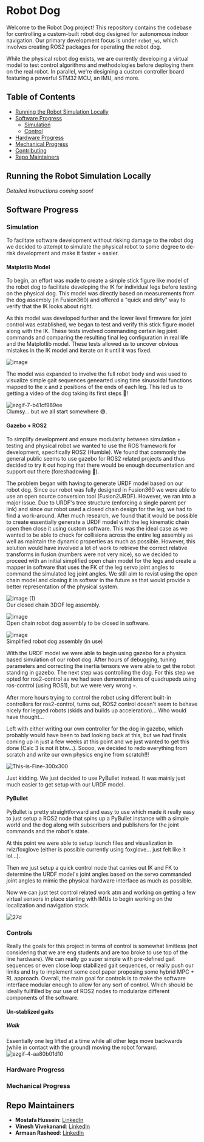 # Robot Dog

Welcome to the Robot Dog project! This repository contains the codebase for controlling a custom-built robot dog designed for autonomous indoor navigation. Our primary development focus is under `robot_ws`, which involves creating ROS2 packages for operating the robot dog.

While the physical robot dog exists, we are currently developing a virtual model to test control algorithms and methodologies before deploying them on the real robot. In parallel, we're designing a custom controller board featuring a powerful STM32 MCU, an IMU, and more.

## Table of Contents

- [Running the Robot Simulation Locally](#running-the-robot-simulation-locally)
- [Software Progress](#software-progress)
  - [Simulation](#simulation)
  - [Control](#control)
- [Hardware Progress](#hardware-progress)
- [Mechanical Progress](#mechanical-progress)
- [Contributing](#contributing)
- [Repo Maintainers](#repo-maintainers)

## Running the Robot Simulation Locally

*Detailed instructions coming soon!*

## Software Progress
### Simulation
To faciltate software development without risking damage to the robot dog we decided to attempt to simulate the physical robot to some degree to de-risk development and make it faster + easier.

#### Matplotlib Model
To begin, an effort was made to create a simple stick figure like model of the robot dog to facilitate developing the IK for individual legs before testing on the physical dog. This model was directly based
on measurements from the dog assembly (in Fusion360) and offered a "quick and dirty" way to verify that the IK looks about right. 

As this model was developed further and the lower level firmware for joint control was established, we began to test and verify this stick figure model along with the IK. These tests involved commanding 
certain leg joint commands and comparing the resulting final leg configuration in real life and the Matplotlib model. These tests allowed us to uncover obvious mistakes
in the IK model and iterate on it until it was fixed. 

![image](https://github.com/user-attachments/assets/9e5253ad-311c-4a26-8528-d4dc2fbd1065)

The model was expanded to involve the full robot body and was used to visualize simple gait sequences genearted using time sinusoidal functions mapped to the x and z positions of the ends of each leg. This
led us to getting a video of the dog taking its first steps 🎉! 

![ezgif-7-b41cf989ee](https://github.com/user-attachments/assets/2a597be4-6f1a-4240-a477-af5c312f57ea)
</br>Clumsy... but we all start somewhere 😅.

#### Gazebo + ROS2
To simplify development and ensure modularity between simulation + testing and physical robot we wanted to use the ROS framework for development, specifically ROS2 (Humble). We found that commonly the general
public seems to use gazebo for ROS2 related projects and thus decided to try it out hoping that there would be enough documentation and support out there (foreshadowing 🥲).

The problem began with having to generate URDF model based on our robot dog. Since our robot was fully designed in Fusion360 we were able to use an open source conversion tool (Fusion2URDF). However, we ran
into a major issue. Due to URDF's tree structure (enforcing a single parent per link) and since our robot used a closed chain design for the leg, we had to find a work-around. After much research, we found that
it would be possible to create essentially generate a URDF model with the leg kinematic chain open then close it using custom software. This was the ideal case as we wanted to be able to check for collisions 
across the entire leg assembly as well as maintain the dynamic properties as much as possible. However, this solution would have involved a lot of work to retrieve the correct relative transforms in fusion
(numbers were not very nice), so we decided to proceed with an initial simplified open chain model for the legs and create a mapper in software that uses the FK of the leg servo joint angles to command the
simulated leg joint angles. We still aim to revist using the open chain model and closing it in softwar in the future as that would provide a better representation of the physical system.

![image (1)](https://github.com/user-attachments/assets/81aa5075-6eb8-4f04-8016-077017ab4275)
</br>Our closed chain 3DOF leg assembly.

![image](https://github.com/user-attachments/assets/b28d3f52-7aac-47ef-b686-1f328761c2e6)
</br>Open chain robot dog assembly to be closed in software.

![image](https://github.com/user-attachments/assets/90abb5cf-f6da-44d5-989f-92a68b089e0a)
</br> Simplified robot dog assembly (in use)

With the URDF model we were able to begin using gazebo for a physics based simulation of our robot dog. After hours of debugging, tuning parameters and correcting the inertia tensors we were able to 
get the robot standing in gazebo. The next step was controlling the dog. For this step we opted for ros2-control as we had seen demonstrations of quadrupeds using ros-control (using ROS1), 
but we were very wrong 💀.

After more hours trying to control the robot using different built-in controllers for ros2-control, turns out, ROS2 control doesn't seem to behave nicely for legged robots (skids and builds up acceleration)...
Who would have thought...

Left with either writing our own controller for the dog in gazebo, which probably would have been to bad looking back at this, but we had finals coming up in just a few weeks at this point and we just wanted to get this done (Calc 3 is not it btw...). Soooo, we decided to redo everything from scratch and write our own physics engine from scratch!!!

![This-is-Fine-300x300](https://github.com/user-attachments/assets/330ddcf8-a036-4f90-bf46-c5fb8c103560)

Just kidding. We just decided to use PyBullet instead. It was mainly just much easier to get setup with our URDF model.

#### PyBullet
PyBullet is pretty straightforward and easy to use which made it really easy to just setup a ROS2 node that spins up a PyBullet instance with a simple world and the dog along with subscribers and publishers
for the joint commands and the robot's state.

At this point we were able to setup launch files and visualization in rviz/foxglove (either is possible currently using foxglove... just felt like it lol...).

Then we just setup a quick control node that carries out IK and FK to determine the URDF model's joint angles based on the servo commanded joint angles to mimic the physical hardware interface as much as possible.

Now we can just test control related work atm and working on getting a few virtual sensors in place starting with IMUs to begin working on the localization and navigation stack.

![27d](https://github.com/user-attachments/assets/a28fa524-6821-42e2-90c6-51e77854569a)

### Controls
Really the goals for this project in terms of control is somewhat limitless (not considering that we are eng students and are too broke to use top of the line hardware). We can really go super simple with 
pre-defined gait sequences or even close loop stabilized gait sequences, or really push our limits and try to implement some cool paper proposing some hybrid MPC + RL approach. Overall, the main goal for
controls is to make the software interface modular enough to allow for any sort of control. Which should be ideally fullfilled by our use of ROS2 nodes to modularize different components of the software.

#### Un-stablized gaits
##### Walk
Essentially one leg lifted at a time while all other legs move backwards (while in contact with the ground) moving the robot forward.
![ezgif-4-aa80b01d10](https://github.com/user-attachments/assets/c1ba8b27-beb9-4015-b9ff-c5e5d7f72cbc)

### Hardware Progress

### Mechanical Progress

## Repo Maintainers

- **Mostafa Hussein**: [LinkedIn](https://www.linkedin.com/in/mostafa-hussein-04/)
- **Vinesh Vivekanand**: [LinkedIn](https://www.linkedin.com/in/vinesh-vivekanand/)
- **Armaan Rasheed**: [LinkedIn](https://www.linkedin.com/in/armaan-rasheed-530229a0/)

